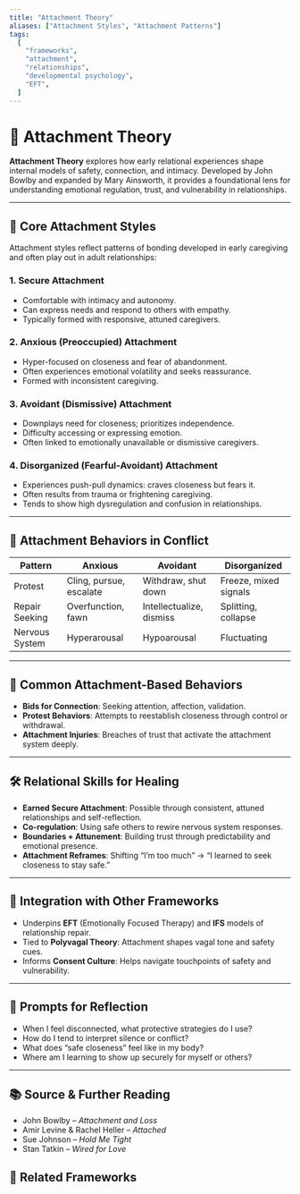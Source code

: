 ```yaml
---
title: "Attachment Theory"
aliases: ["Attachment Styles", "Attachment Patterns"]
tags:
  [
    "frameworks",
    "attachment",
    "relationships",
    "developmental psychology",
    "EFT",
  ]
---
```


<!-- @format -->

# 🤝 Attachment Theory

**Attachment Theory** explores how early relational experiences shape internal models of safety, connection, and intimacy. Developed by John Bowlby and expanded by Mary Ainsworth, it provides a foundational lens for understanding emotional regulation, trust, and vulnerability in relationships.

---

## 🧠 Core Attachment Styles

Attachment styles reflect patterns of bonding developed in early caregiving and often play out in adult relationships:

### 1. **Secure Attachment**

- Comfortable with intimacy and autonomy.
- Can express needs and respond to others with empathy.
- Typically formed with responsive, attuned caregivers.

### 2. **Anxious (Preoccupied) Attachment**

- Hyper-focused on closeness and fear of abandonment.
- Often experiences emotional volatility and seeks reassurance.
- Formed with inconsistent caregiving.

### 3. **Avoidant (Dismissive) Attachment**

- Downplays need for closeness; prioritizes independence.
- Difficulty accessing or expressing emotion.
- Often linked to emotionally unavailable or dismissive caregivers.

### 4. **Disorganized (Fearful-Avoidant) Attachment**

- Experiences push-pull dynamics: craves closeness but fears it.
- Often results from trauma or frightening caregiving.
- Tends to show high dysregulation and confusion in relationships.

---

## 🔁 Attachment Behaviors in Conflict

| Pattern        | Anxious                 | Avoidant                 | Disorganized          |
| -------------- | ----------------------- | ------------------------ | --------------------- |
| Protest        | Cling, pursue, escalate | Withdraw, shut down      | Freeze, mixed signals |
| Repair Seeking | Overfunction, fawn      | Intellectualize, dismiss | Splitting, collapse   |
| Nervous System | Hyperarousal            | Hypoarousal              | Fluctuating           |

---

## 💬 Common Attachment-Based Behaviors

- **Bids for Connection**: Seeking attention, affection, validation.
- **Protest Behaviors**: Attempts to reestablish closeness through control or withdrawal.
- **Attachment Injuries**: Breaches of trust that activate the attachment system deeply.

---

## 🛠 Relational Skills for Healing

- **Earned Secure Attachment**: Possible through consistent, attuned relationships and self-reflection.
- **Co-regulation**: Using safe others to rewire nervous system responses.
- **Boundaries + Attunement**: Building trust through predictability and emotional presence.
- **Attachment Reframes**: Shifting “I’m too much” → “I learned to seek closeness to stay safe.”

---

## 🔄 Integration with Other Frameworks

- Underpins **EFT** (Emotionally Focused Therapy) and **IFS** models of relationship repair.
- Tied to **Polyvagal Theory**: Attachment shapes vagal tone and safety cues.
- Informs **Consent Culture**: Helps navigate touchpoints of safety and vulnerability.

---

## 🧩 Prompts for Reflection

- When I feel disconnected, what protective strategies do I use?
- How do I tend to interpret silence or conflict?
- What does “safe closeness” feel like in my body?
- Where am I learning to show up securely for myself or others?

---

## 📚 Source & Further Reading

- John Bowlby – _Attachment and Loss_
- Amir Levine & Rachel Heller – _Attached_
- Sue Johnson – _Hold Me Tight_
- Stan Tatkin – _Wired for Love_

## 🔗 Related Frameworks
